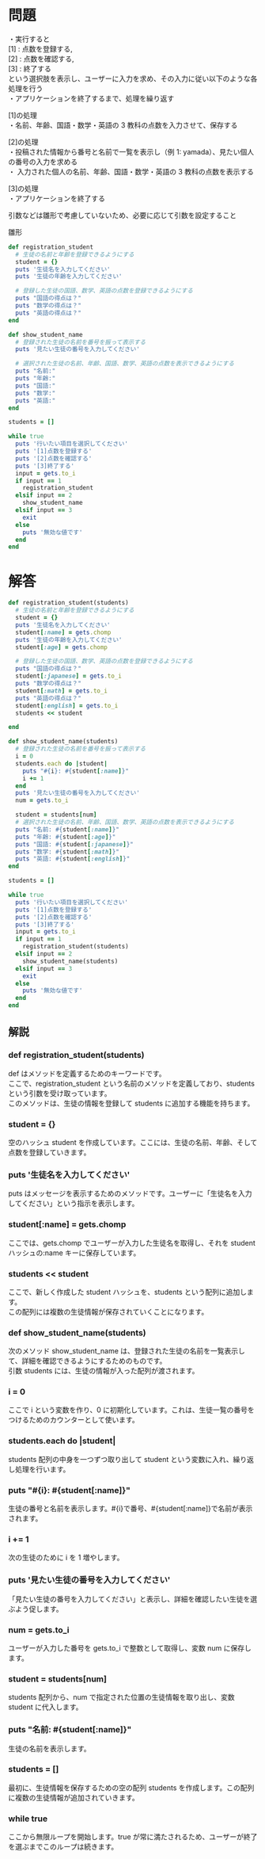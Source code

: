 # 問題

・実行すると  
[1] : 点数を登録する,  
[2] : 点数を確認する,  
[3] : 終了する  
という選択肢を表示し、ユーザーに入力を求め、その入力に従い以下のような各処理を行う  
・アプリケーションを終了するまで、処理を繰り返す

[1]の処理  
・名前、年齢、国語・数学・英語の 3 教科の点数を入力させて、保存する

[2]の処理  
・投稿された情報から番号と名前で一覧を表示し（例 1: yamada）、見たい個人の番号の入力を求める  
・ 入力された個人の名前、年齢、国語・数学・英語の 3 教科の点数を表示する

[3]の処理  
・アプリケーションを終了する

引数などは雛形で考慮していないため、必要に応じて引数を設定すること

雛形

```ruby
def registration_student
  # 生徒の名前と年齢を登録できるようにする
  student = {}
  puts '生徒名を入力してください'
  puts '生徒の年齢を入力してください'

  # 登録した生徒の国語、数学、英語の点数を登録できるようにする
  puts "国語の得点は？"
  puts "数学の得点は？"
  puts "英語の得点は？"
end

def show_student_name
  # 登録された生徒の名前を番号を振って表示する
  puts '見たい生徒の番号を入力してください'

  # 選択された生徒の名前、年齢、国語、数学、英語の点数を表示できるようにする
  puts "名前:"
  puts "年齢:"
  puts "国語:"
  puts "数学:"
  puts "英語:"
end

students = []

while true
  puts '行いたい項目を選択してください'
  puts '[1]点数を登録する'
  puts '[2]点数を確認する'
  puts '[3]終了する'
  input = gets.to_i
  if input == 1
    registration_student
  elsif input == 2
    show_student_name
  elsif input == 3
    exit
  else
    puts '無効な値です'
  end
end
```

# 解答

```ruby
def registration_student(students)
  # 生徒の名前と年齢を登録できるようにする
  student = {}
  puts '生徒名を入力してください'
  student[:name] = gets.chomp
  puts '生徒の年齢を入力してください'
  student[:age] = gets.chomp

  # 登録した生徒の国語、数学、英語の点数を登録できるようにする
  puts "国語の得点は？"
  student[:japanese] = gets.to_i
  puts "数学の得点は？"
  student[:math] = gets.to_i
  puts "英語の得点は？"
  student[:english] = gets.to_i
  students << student

end

def show_student_name(students)
  # 登録された生徒の名前を番号を振って表示する
  i = 0
  students.each do |student|
    puts "#{i}: #{student[:name]}"
    i += 1
  end
  puts '見たい生徒の番号を入力してください'
  num = gets.to_i

  student = students[num]
  # 選択された生徒の名前、年齢、国語、数学、英語の点数を表示できるようにする
  puts "名前: #{student[:name]}"
  puts "年齢: #{student[:age]}"
  puts "国語: #{student[:japanese]}"
  puts "数学: #{student[:math]}"
  puts "英語: #{student[:english]}"
end

students = []

while true
  puts '行いたい項目を選択してください'
  puts '[1]点数を登録する'
  puts '[2]点数を確認する'
  puts '[3]終了する'
  input = gets.to_i
  if input == 1
    registration_student(students)
  elsif input == 2
    show_student_name(students)
  elsif input == 3
    exit
  else
    puts '無効な値です'
  end
end
```

## 解説

### def registration_student(students)

def はメソッドを定義するためのキーワードです。  
ここで、registration_student という名前のメソッドを定義しており、students という引数を受け取っています。  
このメソッドは、生徒の情報を登録して students に追加する機能を持ちます。

### student = {}

空のハッシュ student を作成しています。ここには、生徒の名前、年齢、そして点数を登録していきます。

### puts '生徒名を入力してください'

puts はメッセージを表示するためのメソッドです。ユーザーに「生徒名を入力してください」という指示を表示します。

### student[:name] = gets.chomp

ここでは、gets.chomp でユーザーが入力した生徒名を取得し、それを student ハッシュの:name キーに保存しています。

### students << student

ここで、新しく作成した student ハッシュを、students という配列に追加します。  
この配列には複数の生徒情報が保存されていくことになります。

### def show_student_name(students)

次のメソッド show_student_name は、登録された生徒の名前を一覧表示して、詳細を確認できるようにするためのものです。  
引数 students には、生徒の情報が入った配列が渡されます。

### i = 0

ここで i という変数を作り、0 に初期化しています。これは、生徒一覧の番号をつけるためのカウンターとして使います。

### students.each do |student|

students 配列の中身を一つずつ取り出して student という変数に入れ、繰り返し処理を行います。

### puts "#{i}: #{student[:name]}"

生徒の番号と名前を表示します。#{i}で番号、#{student[:name]}で名前が表示されます。

### i += 1

次の生徒のために i を 1 増やします。

### puts '見たい生徒の番号を入力してください'

「見たい生徒の番号を入力してください」と表示し、詳細を確認したい生徒を選ぶよう促します。

### num = gets.to_i

ユーザーが入力した番号を gets.to_i で整数として取得し、変数 num に保存します。

### student = students[num]

students 配列から、num で指定された位置の生徒情報を取り出し、変数 student に代入します。

### puts "名前: #{student[:name]}"

生徒の名前を表示します。

### students = []

最初に、生徒情報を保存するための空の配列 students を作成します。この配列に複数の生徒情報が追加されていきます。

### while true

ここから無限ループを開始します。true が常に満たされるため、ユーザーが終了を選ぶまでこのループは続きます。
